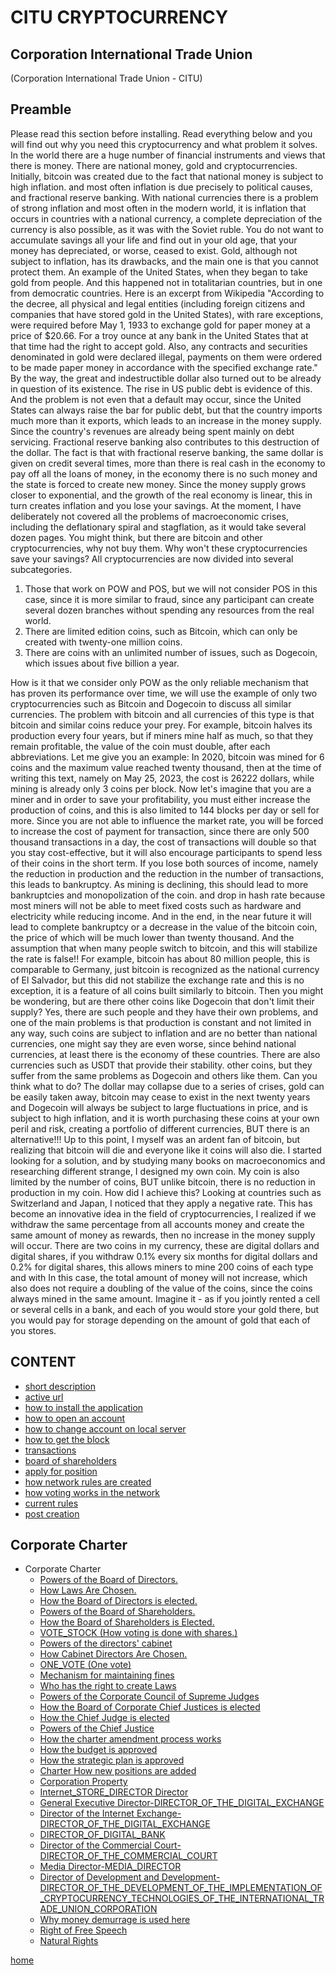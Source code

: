 # CITU CRYPTOCURRENCY
## Corporation International Trade Union
(Corporation International Trade Union - CITU)


## Preamble
Please read this section before installing.
Read everything below
and you will find out why you need this cryptocurrency and what problem it solves.
In the world there are a huge number of financial instruments and views that there is money.
There are national money, gold and cryptocurrencies.
Initially, bitcoin was created due to the fact that national money is subject to high inflation.
and most often inflation is due precisely to political causes, and fractional reserve banking.
With national currencies there is a problem of strong inflation and most often in the modern world,
it is inflation that occurs in countries with a national currency, a complete depreciation of the currency is also possible,
as it was with the Soviet ruble. You do not want to accumulate savings all your life and find out in your old age,
that your money has depreciated, or worse, ceased to exist.
Gold, although not subject to inflation, has its drawbacks, and the main one is that you cannot protect them.
An example of the United States, when they began to take gold from people. And this happened not in totalitarian countries, but in one
from democratic countries.
Here is an excerpt from Wikipedia "According to the decree, all physical and
legal entities (including foreign citizens and companies that have stored gold in the United States),
with rare exceptions, were required before May 1, 1933 to exchange gold for paper money at a price of $20.66.
For a troy ounce at any bank in the United States that at that time had the right to accept gold.
Also, any contracts and securities denominated in gold were declared illegal, payments on them were ordered to be made
paper money in accordance with the specified exchange rate."
By the way, the great and indestructible dollar also turned out to be already in question of its existence.
The rise in US public debt is evidence of this.
And the problem is not even that a default may occur, since the United States can always raise the bar for public debt,
but that the country imports much more than it exports, which leads to an increase in the money supply.
Since the country's revenues are already being spent mainly on debt servicing.
Fractional reserve banking also contributes to this destruction of the dollar.
The fact is that with fractional reserve banking, the same dollar is given on credit several times,
more than there is real cash in the economy to pay off all the loans of money, in the economy
there is no such money and the state is forced to create new money.
Since the money supply grows closer to exponential, and the growth of the real economy is linear, this in turn creates
inflation and you lose your savings.
At the moment, I have deliberately not covered all the problems of macroeconomic crises, including the deflationary spiral and stagflation,
as it would take several dozen pages.
You might think, but there are bitcoin and other cryptocurrencies, why not buy them.
Why won't these cryptocurrencies save your savings?
All cryptocurrencies are now divided into several subcategories.
1. Those that work on POW and POS, but we will not consider POS in this case, since it is more similar to fraud,
   since any participant can create several dozen branches without spending any resources from the real world.
2. There are limited edition coins, such as Bitcoin, which can only be created with twenty-one million coins.
3. There are coins with an unlimited number of issues, such as Dogecoin, which issues about five billion a year.

How is it that we consider only POW as the only reliable mechanism that has proven its performance over time,
we will use the example of only two cryptocurrencies such as Bitcoin and Dogecoin to discuss all similar currencies.
The problem with bitcoin and all currencies of this type is that bitcoin and similar coins reduce
your prey. For example, bitcoin halves its production every four years, but if miners mine
half as much, so that they remain profitable, the value of the coin must double, after each
abbreviations. Let me give you an example: In 2020, bitcoin was mined for 6 coins and the maximum value reached
twenty thousand, then at the time of writing this text, namely on May 25, 2023, the cost is 26222 dollars,
while mining is already only 3 coins per block. Now let's imagine that you are a miner and in order to save
your profitability, you must either increase the production of coins, and this is also limited to 144 blocks per day or
sell for more. Since you are not able to influence the market rate, you will be forced to increase the cost of payment for
transaction, since there are only 500 thousand transactions in a day, the cost of transactions will double so that you stay
cost-effective, but it will also encourage participants to spend less of their coins in the short term.
If you lose both sources of income, namely the reduction in production and the reduction in the number of transactions, this
leads to bankruptcy.
As mining is declining, this should lead to more bankruptcies and monopolization of the coin.
and drop in hash rate because most miners will not be able to meet fixed costs such as hardware and
electricity while reducing income.
And in the end, in the near future it will lead to complete bankruptcy or a decrease in the value of the bitcoin coin,
the price of which will be much lower than twenty thousand.
And the assumption that when many people switch to bitcoin, and this will stabilize the rate is false!!
For example, bitcoin has about 80 million people, this is comparable to Germany, just
bitcoin is recognized as the national currency of El Salvador, but this did not stabilize the exchange rate and
this is no exception, it is a feature of all coins built similarly to bitcoin.
Then you might be wondering, but are there other coins like Dogecoin that don't limit their supply?
Yes, there are such people and they have their own problems, and one of the main problems is that production is constant and not limited in any way,
such coins are subject to inflation and are no better than national currencies, one might say they are even worse, since behind national
currencies, at least there is the economy of these countries. There are also currencies such as USDT that provide their stability.
other coins, but they suffer from the same problems as Dogecoin and others like them.
Can you think what to do? The dollar may collapse due to a series of crises, gold can be easily taken away,
bitcoin may cease to exist in the next twenty years and Dogecoin will always be subject to
large fluctuations in price, and is subject to high inflation, and it is worth purchasing these coins at your own peril and risk,
creating a portfolio of different currencies, BUT there is an alternative!!!
Up to this point, I myself was an ardent fan of bitcoin, but realizing that bitcoin will die and everyone like it
coins will also die. I started looking for a solution, and by studying many books on macroeconomics and researching
different strange, I designed my own coin.
My coin is also limited by the number of coins, BUT unlike bitcoin, there is no reduction in production in my coin.
How did I achieve this? Looking at countries such as Switzerland and Japan, I noticed that they apply a negative rate.
This has become an innovative idea in the field of cryptocurrencies, I realized if we withdraw the same percentage from all accounts
money and create the same amount of money as rewards, then no increase in the money supply will occur.
There are two coins in my currency, these are digital dollars and digital shares, if you withdraw 0.1% every six months
for digital dollars and 0.2% for digital shares, this allows miners to mine 200 coins of each type and with
In this case, the total amount of money will not increase, which also does not require a doubling of the value of the coins, since the coins
always mined in the same amount. Imagine it - as if you jointly rented a cell or several cells in a bank,
and each of you would store your gold there, but you would pay for storage depending on the amount of gold that each of you stores.


## CONTENT
- [short description](../documentationEng/preambleEng.md)
- [active url](../documentationEng/active-urlEng.md)
- [how to install the application](../documentationEng/installEng.md)
- [how to open an account](../documentationEng/create-accountEng.md)
- [how to change account on local server](../documentationEng/change-accountEng.md)
- [how to get the block](../documentationEng/%20mineEng.md)
- [transactions](../documentationEng/transactionsEng.md)
- [board of shareholders](../documentationEng/board-of-shareholdersEng.md)
- [apply for position](../documentationEng/managmentEng.md)
- [how network rules are created](../documentationEng/create-lawEng.md)
- [how voting works in the network](../documentationEng/voting-in-networkEng.md)
- [current rules](../documentationEng/current-lawEng.md)
- [post creation](../documentationEng/create-positionEng.md)

## Corporate Charter
- Corporate Charter
   - [Powers of the Board of Directors.](../charter/POWERS_OF_THE_BOARD_OF_DIRECTORS.md)
   - [How Laws Are Chosen.](../charter/HOW_LAWS_ARE_CHOSEN.md)
   - [How the Board of Directors is elected.](../charter/HOW_THE_BOARD_OF_DIRECTORS_IS_ELECTED.md)
   - [Powers of the Board of Shareholders.](../charter/POWERS_OF_THE_BOARD_OF_SHAREHOLDERS.md)
   - [How the Board of Shareholders is Elected.](../charter/HOW_SHAREHOLDERS_BOARD_IS_ELECTED.md)
   - [VOTE_STOCK (How voting is done with shares.)](../charter/VOTE_STOCK.md)
   - [Powers of the directors' cabinet](../charter/POWERS_OF_THE_CABINET_OF_DIRECTORS.md)
   - [How Cabinet Directors Are Chosen.](../charter/HOW_CABINET_DIRECTORS_ARE_CHOSEN.md)
   - [ONE_VOTE (One vote)](../charter/ONE_VOTE.md)
   - [Mechanism for maintaining fines](../charter/MECHANISM_FOR_REDUCING_THE_NUMBER_OF_SHARES.md)
   - [Who has the right to create Laws](../charter/WHO_HAS_THE_RIGHT_TO_CREATE_LAWS.md)
   - [Powers of the Corporate Council of Supreme Judges](../charter/POWERS_OF_THE_CORPORATE_COUNCIL_OF_JUDGES.md)
   - [How the Board of Corporate Chief Justices is elected](../charter/HOW_THE_CORPORATE_BOARD_OF_JUDGES_IS_ELECTED.md)
   - [How the Chief Judge is elected](../charter/HOW_THE_CHIEF_JUDGE_IS_CHOSEN.md)
   - [Powers of the Chief Justice](../charter/POWERS_OF_THE_CHIEF_JUDGE.md)
   - [How the charter amendment process works](../charter/HOW_IS_THE_PROCESS_OF_AMENDING_THE_CHARTER.md)
   - [How the budget is approved](../charter/HOW_THE_BUDGET_IS_APPROVED.md)
   - [How the strategic plan is approved](../charter/HOW_IS_THE_STRATEGIC.md)
   - [Charter How new positions are added](../charter/HOW_NEW_POSITIONS_ARE_ADDED.md)
   - [Corporation Property](../charter/PROPERTY_OF_THE_CORPORATION.md)
   - [Internet_STORE_DIRECTOR Director](../charter/INTERNET_STORE_DIRECTOR.md)
   - [General Executive Director-DIRECTOR_OF_THE_DIGITAL_EXCHANGE](../charter/GENERAL_EXECUTIVE_DIRECTOR.md)
   - [Director of the Internet Exchange-DIRECTOR_OF_THE_DIGITAL_EXCHANGE](../charter/DIRECTOR_OF_THE_DIGITAL_EXCHANGE.md)
   - [DIRECTOR_OF_DIGITAL_BANK](../charter/DIRECTOR_OF_DIGITAL_BANK.md)
   - [Director of the Commercial Court-DIRECTOR_OF_THE_COMMERCIAL_COURT](../charter/DIRECTOR_OF_THE_COMMERCIAL_COURT.md)
   - [Media Director-MEDIA_DIRECTOR](../charter/MEDIA_DIRECTOR.md)
   - [Director of Development and Development-DIRECTOR_OF_THE_DEVELOPMENT_OF_THE_IMPLEMENTATION_OF_CRYPTOCURRENCY_TECHNOLOGIES_OF_THE_INTERNATIONAL_TRADE_UNION_CORPORATION](../charter/DIRECTOR_OF_THE_DEVELOPMENT_OF_THE_IMPLEMENTATION_OF_CRYPTOCURRENCY_TECHNOLOGIES_OF_THE_INTERNATIONAL_TRADE_UNION_CORPORATION.md)
   - [Why money demurrage is used here](../charter/EXPLANATION_WHY_MONEY_DEMURAGE_IS_USED_HERE.md)
   - [Right of Free Speech](../charter/FREEDOM_OF_SPEECH.md)
   - [Natural Rights](../charter/RIGHTS.md)

[home](../readme.md)
